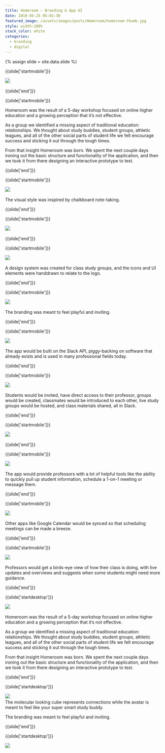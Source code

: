 ```yaml
---
title: Homeroom — Branding & App UI
date: 2019-05-25 05:01:30
featured_image: /assets/images/posts/Homeroom/homeroom-thumb.jpg
style: width:100%
stack_color: white
categories:
  - branding
  - digital
---
```

{% assign slide = site.data.slide %}


{{slide['startmobile']}}

<div><img class='full-height' src='/assets/images/posts/Homeroom/homeroom-1-mobile.png' srcset='/assets/images/posts/Homeroom/homeroom-1-mobile.png 375w, /assets/images/posts/Homeroom/homeroom-1-mobile@2x.png 750w, /assets/images/posts/Homeroom/homeroom-1-mobile@3x.png 1125w'></div>


{{slide['end']}}



{{slide['startmobile']}}

Homeroom was the result of a 5-day workshop focused on online higher education and a growing perception that it’s not effective.

As a group we identified a missing aspect of traditional education: relationships. We thought about study buddies, student groups, athletic leagues, and all of the other social parts of student life we felt encourage success and sticking it out through the tough times.

From that insight Homeroom was born. We spent the next couple days ironing out the basic structure and functionality of the application, and then we took it from there designing an interactive prototype to test.

{{slide['end']}}



{{slide['startmobile']}}

<div><img class='full-height' src='/assets/images/posts/Homeroom/homeroom-2-mobile.png' srcset='/assets/images/posts/Homeroom/homeroom-2-mobile.png 375w, /assets/images/posts/Homeroom/homeroom-2-mobile@2x.png 750w, /assets/images/posts/Homeroom/homeroom-2-mobile@3x.png 1125w'></div>

<p class='bg'>The visual style was inspired by chalkboard note-taking.</p>

{{slide['end']}}



{{slide['startmobile']}}

<div><img class='full-width' src='/assets/images/posts/Homeroom/homeroom-3-mobile.png' srcset='/assets/images/posts/Homeroom/homeroom-3-mobile.png 375w, /assets/images/posts/Homeroom/homeroom-3-mobile@2x.png 750w, /assets/images/posts/Homeroom/homeroom-3-mobile@3x.png 1125w'></div>

{{slide['end']}}




{{slide['startmobile']}}

<div><img src='/assets/images/posts/Homeroom/homeroom-4-mobile.png' srcset='/assets/images/posts/Homeroom/homeroom-4-mobile.png 375w, /assets/images/posts/Homeroom/homeroom-4-mobile@2x.png 750w, /assets/images/posts/Homeroom/homeroom-4-mobile@3x.png 1125w'></div>

<p class='bg'>A design system was created for class study groups, and the icons and UI elements were handdrawn to relate to the logo.</p>

{{slide['end']}}




{{slide['startmobile']}}

<div><img class='full-height' src='/assets/images/posts/Homeroom/homeroom-5-mobile.png' srcset='/assets/images/posts/Homeroom/homeroom-5-mobile.png 375w, /assets/images/posts/Homeroom/homeroom-5-mobile@2x.png 750w, /assets/images/posts/Homeroom/homeroom-5-mobile@3x.png 1125w'></div>

<p class='bg-dark'>The branding was meant to feel playful and inviting.</p>

{{slide['end']}}


{{slide['startmobile']}}

<div><img class='full-height' src='/assets/images/posts/Homeroom/homeroom-6-mobile.png' srcset='/assets/images/posts/Homeroom/homeroom-6-mobile.png 375w, /assets/images/posts/Homeroom/homeroom-6-mobile@2x.png 750w, /assets/images/posts/Homeroom/homeroom-6-mobile@3x.png 1125w'></div>

<p class='bg-dark'>The app would be built on the Slack API, piggy-backing on software that already exists and is used in many professional fields today.</p>

{{slide['end']}}



{{slide['startmobile']}}

<div><img class='full-height' src='/assets/images/posts/Homeroom/homeroom-7-mobile.png' srcset='/assets/images/posts/Homeroom/homeroom-7-mobile.png 375w, /assets/images/posts/Homeroom/homeroom-7-mobile@2x.png 750w, /assets/images/posts/Homeroom/homeroom-7-mobile@3x.png 1125w'></div>


<p class='bg-dark'>Students would be invited, have direct access to their professor, groups would be created, classmates would be introduced to each other, live study groups would be hosted, and class materials shared, all in Slack.</p>

{{slide['end']}}


{{slide['startmobile']}}

<div><img class='full-height' src='/assets/images/posts/Homeroom/homeroom-8-mobile.png' srcset='/assets/images/posts/Homeroom/homeroom-8-mobile.png 375w, /assets/images/posts/Homeroom/homeroom-8-mobile@2x.png 750w, /assets/images/posts/Homeroom/homeroom-8-mobile@3x.png 1125w'></div>

<p class='bg-dark'></p>

{{slide['end']}}



{{slide['startmobile']}}

<div><img class='full-width' src='/assets/images/posts/Homeroom/homeroom-9-mobile.png' srcset='/assets/images/posts/Homeroom/homeroom-9-mobile.png 375w, /assets/images/posts/Homeroom/homeroom-9-mobile@2x.png 750w, /assets/images/posts/Homeroom/homeroom-9-mobile@3x.png 1125w'></div>

<p class='bg-dark'>The app would provide professors with a lot of helpful tools like the ability to quickly pull up student information, schedule a 1-on-1 meeting or message them.</p>

{{slide['end']}}



{{slide['startmobile']}}

<div><img class='full-width' src='/assets/images/posts/Homeroom/homeroom-10-mobile.png' srcset='/assets/images/posts/Homeroom/homeroom-10-mobile.png 375w, /assets/images/posts/Homeroom/homeroom-10-mobile@2x.png 750w, /assets/images/posts/Homeroom/homeroom-10-mobile@3x.png 1125w'></div>

<p class='bg-dark'>Other apps like Google Calendar would be synced so that scheduling meetings can be made a breeze.</p>

{{slide['end']}}



{{slide['startmobile']}}

<div><img class='full-width' src='/assets/images/posts/Homeroom/homeroom-11-mobile.png' srcset='/assets/images/posts/Homeroom/homeroom-11-mobile.png 375w, /assets/images/posts/Homeroom/homeroom-11-mobile@2x.png 750w, /assets/images/posts/Homeroom/homeroom-11-mobile@3x.png 1125w'></div>

<p class='bg-dark'>Professors would get a birds-eye view of how their class is doing, with live updates and overviews and suggests when some students might need more guidance.</p>

{{slide['end']}}








{{slide['startdesktop']}}

<div><img class='full-width' src='/assets/images/posts/Homeroom/homeroom-1@2x.png' srcset='/assets/images/posts/Homeroom/homeroom-1.png 1024w, /assets/images/posts/Homeroom/homeroom-1@2x.png 2048w, /assets/images/posts/Homeroom/homeroom-1@3x.png 3072w'></div>

Homeroom was the result of a 5-day workshop focused on online higher education and a growing perception that it’s not effective.

As a group we identified a missing aspect of traditional education: relationships. We thought about study buddies, student groups, athletic leagues, and all of the other social parts of student life we felt encourage success and sticking it out through the tough times.

From that insight Homeroom was born. We spent the next couple days ironing out the basic structure and functionality of the application, and then we took it from there designing an interactive prototype to test.

{{slide['end']}}



{{slide['startdesktop']}}

<div><img src='/assets/images/posts/Homeroom/homeroom-2@2x.png' srcset='/assets/images/posts/Homeroom/homeroom-2.png 794w, /assets/images/posts/Homeroom/homeroom-2@2x.png 1588w, /assets/images/posts/Homeroom/homeroom-2@3x.png 2382w'></div>

<figcaption>The molecular looking cube represents connections while the avatar is meant to feel like your super smart study buddy.</figcaption>

The branding was meant to feel playful and inviting.

{{slide['end']}}



{{slide['startdesktop']}}


<div class='row'>

<div><img src='/assets/images/posts/Homeroom/homeroom-3@2x.png' srcset='/assets/images/posts/Homeroom/homeroom-3.png 314w, /assets/images/posts/Homeroom/homeroom-3@2x.png 628w, /assets/images/posts/Homeroom/homeroom-3@3x.png 942w'></div><!--

--><div><img src='/assets/images/posts/Homeroom/homeroom-4@2x.png' srcset='/assets/images/posts/Homeroom/homeroom-4.png 474w, /assets/images/posts/Homeroom/homeroom-4@2x.png 948w, /assets/images/posts/Homeroom/homeroom-4@3x.png 1422w'></div>

</div>

<figcaption>A design system was created for class study groups, and the icons and UI elements were handdrawn to relate to the logo.</figcaption>

The app would be built on the Slack API, piggy-backing on software that already exists and is used in many professional fields today.

Students would be invited, have direct access to their professor, groups would be created, classmates would be introduced to each other, live study groups would be hosted, and class materials shared, all in Slack.

{{slide['end']}}




{{slide['startdesktop']}}

<div><img src='/assets/images/posts/Homeroom/homeroom-5@2x.png' srcset='/assets/images/posts/Homeroom/homeroom-5.png 794w, /assets/images/posts/Homeroom/homeroom-5@2x.png 1588w, /assets/images/posts/Homeroom/homeroom-5@3x.png 2382w'></div>

The app would provide professors with a lot of helpful tools like the ability to quickly pull up student information, schedule a 1-on-1 meeting or message them.

{{slide['end']}}




{{slide['startdesktop']}}

<div><img src='/assets/images/posts/Homeroom/homeroom-6@2x.png' srcset='/assets/images/posts/Homeroom/homeroom-6.png 794w, /assets/images/posts/Homeroom/homeroom-6@2x.png 1588w, /assets/images/posts/Homeroom/homeroom-6@3x.png 2382w'></div>

Other apps like Google Calendar would be synced so that scheduling meetings can be made a breeze.


{{slide['end']}}



{{slide['startdesktop']}}

<div><img src='/assets/images/posts/Homeroom/homeroom-7@2x.png' srcset='/assets/images/posts/Homeroom/homeroom-7.png 794w, /assets/images/posts/Homeroom/homeroom-7@2x.png 1588w, /assets/images/posts/Homeroom/homeroom-7@3x.png 2382w'></div>

Professors would get a birds-eye view of how their class is doing, with live updates and overviews and suggests when some students might need more guidance.

{{slide['end']}}



{{slide['startdesktop']}}

<div><img src='/assets/images/posts/Homeroom/homeroom-8@2x.png' srcset='/assets/images/posts/Homeroom/homeroom-8.png 794w, /assets/images/posts/Homeroom/homeroom-8@2x.png 1588w, /assets/images/posts/Homeroom/homeroom-8@3x.png 2382w'></div>


{{slide['end']}}
